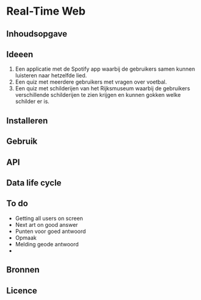 # Real-Time Web

<!-- Start out with a title and a description -->
<!-- Add a nice image here at the end of the week, showing off your shiny frontend 📸 -->
<!-- Add a link to your live demo in Github Pages 🌐-->
<!-- replace the code in the /docs folder with your own, so you can showcase your work with GitHub Pages 🌍 -->
<!-- ☝️ replace this description with a description of your own work -->

## Inhoudsopgave
<!-- Maybe a table of contents here? 📚 -->

## Ideeen
1. Een applicatie met de Spotify app waarbij de gebruikers samen kunnen luisteren naar hetzelfde lied.
2. Een quiz met meerdere gebruikers met vragen over voetbal.
3. Een quiz met schilderijen van het Rijksmuseum waarbij de gebruikers verschillende schilderijen te zien krijgen en kunnen gokken welke schilder er is.

## Installeren
<!-- How about a section that describes how to install this project? 🤓 -->

## Gebruik
<!-- ...but how does one use this project? What are its features 🤔 -->

## API
<!-- What external data source is featured in your project and what are its properties 🌠 -->

## Data life cycle
<!-- This would be a good place for your data life cycle ♻️-->

## To do
- Getting all users on screen
- Next art on good answer
- Punten voor goed antwoord
- Opmaak
- Melding geode antwoord
- 
<!-- Maybe a checklist of done stuff and stuff still on your wishlist? ✅ -->

## Bronnen
<!-- We all stand on the shoulders of giants, please link all the sources you used in to create this project. -->

## Licence
<!-- How about a license here? When in doubt use GNU GPL v3. 📜  -->
